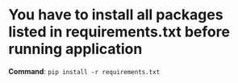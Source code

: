 # You have to install all packages listed in requirements.txt before running application  
**Command**: `pip install -r requirements.txt`
